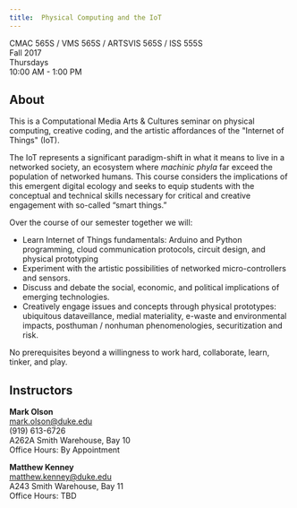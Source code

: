 ```yaml
---
title:  Physical Computing and the IoT
---
```

CMAC 565S / VMS 565S / ARTSVIS 565S / ISS 555S   
Fall 2017   
Thursdays   
10:00 AM - 1:00 PM

## About

This is a Computational Media Arts &amp; Cultures seminar on physical computing, creative coding, and the artistic affordances of the "Internet of Things" (IoT).  

The IoT represents a significant paradigm-shift in what it means to live in a networked society, an ecosystem where *machinic phyla* far exceed the population of networked humans.  This course considers the implications of this emergent digital ecology and seeks to equip students with the conceptual and technical skills necessary for critical and creative engagement with so-called “smart things.”  

Over the course of our semester together we will:  
* Learn Internet of Things fundamentals:  Arduino and Python programming, cloud communication protocols, circuit design, and physical prototyping
* Experiment with the artistic possibilities of networked micro-controllers and sensors.
* Discuss and debate the social, economic, and political implications of emerging technologies.
* Creatively engage issues and concepts through physical prototypes: ubiquitous dataveillance, medial materiality, e-waste and environmental impacts, posthuman / nonhuman phenomenologies, securitization and risk.  

No prerequisites beyond a willingness to work hard, collaborate, learn, tinker, and play.


## Instructors

**Mark Olson**   
mark.olson@duke.edu   
(919) 613-6726   
A262A Smith Warehouse, Bay 10   
Office Hours:  By Appointment

**Matthew Kenney**   
matthew.kenney@duke.edu   
A243 Smith Warehouse, Bay 11   
Office Hours:  TBD
